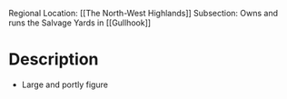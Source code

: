 Regional Location: [[The North-West Highlands]]
Subsection: Owns and runs the Salvage Yards in [[Gullhook]]
# Description
- Large and portly figure 